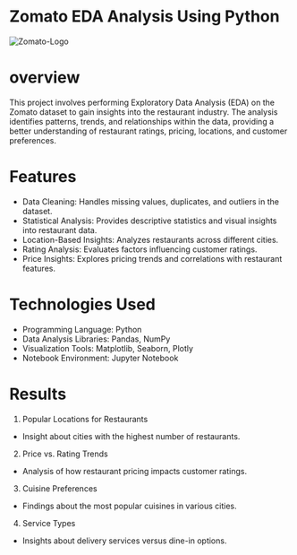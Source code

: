 # Zomato EDA Analysis Using Python
![Zomato-Logo](https://github.com/user-attachments/assets/0f2bd102-67c9-48a4-b400-f1624c8dfd8e)

# overview
This project involves performing Exploratory Data Analysis (EDA) on the Zomato dataset to gain insights into the restaurant industry. The analysis identifies patterns, trends, and relationships within the data, providing a better understanding of restaurant ratings, pricing, locations, and customer preferences.
# Features
* Data Cleaning: Handles missing values, duplicates, and outliers in the dataset.
* Statistical Analysis: Provides descriptive statistics and visual insights into restaurant data.
* Location-Based Insights: Analyzes restaurants across different cities.
* Rating Analysis: Evaluates factors influencing customer ratings.
* Price Insights: Explores pricing trends and correlations with restaurant features.
# Technologies Used
* Programming Language: Python
* Data Analysis Libraries: Pandas, NumPy
* Visualization Tools: Matplotlib, Seaborn, Plotly
* Notebook Environment: Jupyter Notebook
# Results
1. Popular Locations for Restaurants
* Insight about cities with the highest number of restaurants.
2. Price vs. Rating Trends
* Analysis of how restaurant pricing impacts customer ratings.
3. Cuisine Preferences
* Findings about the most popular cuisines in various cities.
4. Service Types
* Insights about delivery services versus dine-in options.
